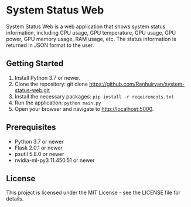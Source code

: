 # System Status Web

System Status Web is a web application that shows system status information, including CPU usage, GPU temperature, GPU usage, GPU power, GPU memory usage, RAM usage, etc. The status information is returned in JSON format to the user.

## Getting Started

1. Install Python 3.7 or newer.
2. Clone the repository: git clone <https://github.com/Ranhuiryan/system-status-web.git>
3. Install the necessary packages: `pip install -r requirements.txt`
4. Run the application: `python main.py`
5. Open your browser and navigate to <http://localhost:5000>.

## Prerequisites

- Python 3.7 or newer
- Flask 2.0.1 or newer
- psutil 5.8.0 or newer
- nvidia-ml-py3 11.450.51 or newer

## License

This project is licensed under the MIT License - see the LICENSE file for details.